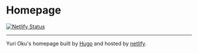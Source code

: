 # Homepage

[![Netlify Status](https://api.netlify.com/api/v1/badges/5e5cf8d5-7a1e-4855-9091-cb600fd0a9aa/deploy-status)](https://app.netlify.com/sites/yurioku/deploys)

---

Yuri Oku's homepage built by [Hugo](https://gohugo.io/) and hosted by [netlify](https://www.netlify.com/).